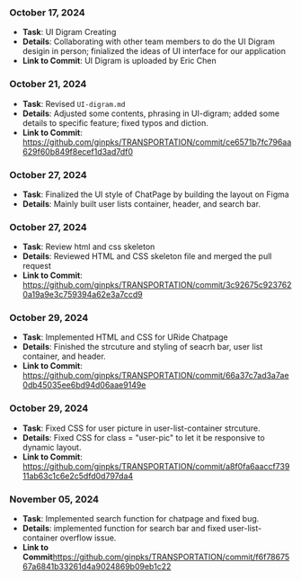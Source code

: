 ### October 17, 2024
- **Task**: UI Digram Creating 
- **Details**: Collaborating with other team members to do the UI Digram desigin in person; finialized the ideas of UI interface for our application 
- **Link to Commit**: UI Digram is uploaded by Eric Chen

### October 21, 2024
- **Task**: Revised `UI-digram.md`
- **Details**: Adjusted some contents, phrasing in UI-digram; added some details to specific feature; fixed typos and diction.
- **Link to Commit**: https://github.com/ginpks/TRANSPORTATION/commit/ce6571b7fc796aa629f60b849f8ecef1d3ad7df0

### October 27, 2024
- **Task**: Finalized the UI style of ChatPage by building the layout on Figma
- **Details**: Mainly built user lists container, header, and search bar.

### October 27, 2024
- **Task**: Review html and css skeleton
- **Details**: Reviewed HTML and CSS skeleton file and merged the pull request
- **Link to Commit**: https://github.com/ginpks/TRANSPORTATION/commit/3c92675c9237620a19a9e3c759394a62e3a7ccd9

### October 29, 2024
- **Task**: Implemented HTML and CSS for URide Chatpage
- **Details**: Finished the strcuture and styling of seacrh bar, user list container, and header. 
- **Link to Commit**: https://github.com/ginpks/TRANSPORTATION/commit/66a37c7ad3a7ae0db45035ee6bd94d06aae9149e

### October 29, 2024
- **Task**: Fixed CSS for user picture in user-list-container strcuture. 
- **Details**: Fixed CSS for class = "user-pic" to let it be responsive to dynamic layout. 
- **Link to Commit**: https://github.com/ginpks/TRANSPORTATION/commit/a8f0fa6aaccf73911ab63c1c6e2c5dfd0d797da4

### November 05, 2024
- **Task**: Implemented search function for chatpage and fixed bug. 
- **Details**: implemented function for search bar and fixed user-list-container overflow issue.
- **Link to Commit**https://github.com/ginpks/TRANSPORTATION/commit/f6f7867567a6841b33261d4a9024869b09eb1c22
  
